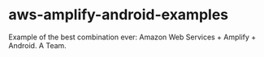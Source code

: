 # aws-amplify-android-examples
Example of the best combination ever: Amazon Web Services + Amplify + Android. A Team. 
